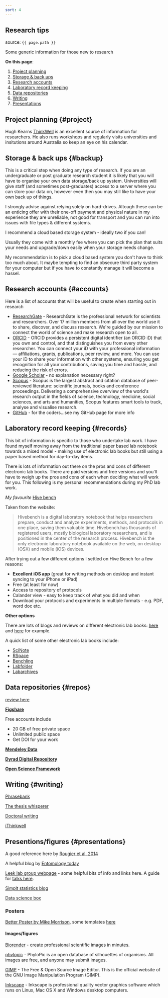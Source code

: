 ```yaml
---
sort: 4
---
```


## Research tips

source: `{{ page.path }}`

<span class="badge badge-info">Some generic information for those new to research</span>

**On this page**:

1. [Project planning](#example)
2. [Storage & back ups](#backup)
3. [Research accounts](#accounts)
4. [Laboratory record keeping](#records)
5. [Data repositories](#repos)
6. [Writing](#writing)
7. [Presentations](#presentations)

## Project planning {#project}

Hugh Kearns [ThinkWell](https://www.ithinkwell.com.au/hugh-kearns) is an excellent source of information for researchers. He also runs workshops and regularly visits universities and insitutions around Australia so keep an eye on his calendar.


## Storage & back ups {#backup}

This is a critical step when doing any type of research.
If you are an undergraduate or post graduate research student it is likely that you will have to organise your own data storage/back up system. Universities will give staff (and sometimes post-graduates) access to a server where you can store your data on, however even then you may still like to have your own back up of things.

I strongly advise against relying solely on hard-drives. Altough these can be an enticing offer with their one-off payment and physical nature in my experience they are unreliable, not good for transport and you can run into issues with file types & different systems.

I recommend a cloud based storage system - ideally two if you can!

Usually they come with a monthly fee where you can pick the plan that suits your needs and upgrade/down easily when your storage needs change.

My recommendation is to pick a cloud based system you don't have to think too much about. It maybe tempting to find an obsecure third party system for your computer but if you have to constantly manage it will become a hassel.

## Research accounts {#accounts}

Here is a list of accounts that will be useful to create when starting out in research

* [ResearchGate](https://www.researchgate.net/) - ResearchGate is the professional network for scientists and researchers. Over 17 million members from all over the world use it to share, discover, and discuss research. We're guided by our mission to connect the world of science and make research open to all.
* [ORCID](https://orcid.org/) - ORCID provides a persistent digital identifier (an ORCID iD) that you own and control, and that distinguishes you from every other researcher. You can connect your iD with your professional information — affiliations, grants, publications, peer review, and more. You can use your iD to share your information with other systems, ensuring you get recognition for all your contributions, saving you time and hassle, and reducing the risk of errors.
* [Google Scholar](http://scholar.google.com/) - no explanation necessary right?
* [Scopus](https://www.scopus.com/home.uri) - Scopus is the largest abstract and citation database of peer-reviewed literature: scientific journals, books and conference proceedings. Delivering a comprehensive overview of the world's research output in the fields of science, technology, medicine, social sciences, and arts and humanities, Scopus features smart tools to track, analyse and visualise research.
* [GitHub](https://github.com/) - for the coders...see my GitHub page for more info

## Laboratory record keeping {#records}

This bit of information is specific to those who undertake lab work. I have found myself moving away from the traditional paper based lab notebook towards a mixed model - making use of electronic lab books but still using a paper based method for day-to-day items.

There is lots of information out there on the pros and cons of different electronic lab books. There are paid versions and free versions and you'll have to weigh up the pros and cons of each when deciding what will work for you. This following is my personal recommendations during my PhD lab work.

*My favourite*
[Hive bench](https://www.hivebench.com/)

Taken from the website:

> Hivebench is a digital laboratory notebook that helps researchers prepare, conduct and analyze experiments, methods, and protocols in one place, saving them valuable time. Hivebench.has thousands of registered users, mostly biological laboratory researchers, and is positioned in the center of the research process. Hivebench is the only electronic laboratory notebook available on the web, on desktop (OSX) and mobile (iOS) devices.

After trying out a few different options I settled on Hive Bench for a few reasons:

* **Excellent iOS app** (great for writing methods on desktop and instant syncing to your iPhone or iPad)
* Free (at least for now)
* Access to repository of protocols
* Calander view - easy to keep track of what you did and when
* Download your protocols and experiments in multiple formats - e.g. PDF, word doc etc.

**Other options**

There are lots of blogs and reviews on different electronic lab books: [here](https://splice-bio.com/the-7-best-electronic-lab-notebooks-eln-for-your-research/) and [here](https://www.labsexplorer.com/c/2019-review-of-the-best-electronic-laboratory-notebooks_197) for example.

A quick list of some other electronic lab books include:

* [SciNote](https://www.scinote.net/)
* [RSpace](https://www.researchspace.com/)
* [Benchling](https://www.benchling.com/)
* [Labfolder](https://www.labfolder.com/)
* [Labarchives](https://www.labarchives.com/)


## Data repositories {#repos}

[review here](https://www.teamscopeapp.com/blog/6-repositories-to-share-your-research-data)

**[Figshare](https://figshare.com/features)**

Free accounts include

* 20 GB of free private space
* Unlimited public space
* Get DOI for your work

**[Mendeley Data](https://data.mendeley.com/)**

**[Dyrad Digital Repository](http://datadryad.org/)**

**[Open Science Framework](http://osf.io/)**

## Writing {#writing}


[Phrasebank](http://www.phrasebank.manchester.ac.uk/)

[The thesis whisperer](https://thesiswhisperer.com/)

[Doctoral writing](https://doctoralwriting.wordpress.com/)

[iThinkwell](https://www.ithinkwell.com.au/)

## Presentions/figures {#presentations}

A good reference here by [Rougier et al. 2014](https://journals.plos.org/ploscompbiol/article?id=10.1371/journal.pcbi.1003833)

A helpful blog by [Entomology today](https://entomologytoday.org/2020/04/29/making-great-scientific-figures-tips-for-entomology-students/)


[Leek lab group webpage](http://jtleek.com/) - some helpful bits of info and links here. A guide for [talks here](https://github.com/jtleek/talkguide).

[Simplt statistics blog](https://simplystatistics.org/)

[Data science box](https://datasciencebox.org/)

### Posters

[Better Poster by Mike Morrison](https://www.insidehighered.com/news/2019/06/24/theres-movement-better-scientific-posters-are-they-really-better), some templates [here](https://osf.io/ef53g/)


#### Images/figures

[Biorender](https://biorender.com/) - create professional scientific images in minutes.

[phylopic](http://phylopic.org/) - PhyloPic is an open database of silhouettes of organisms. All images are free, and anyone may submit images.

[GIMP](http://www.gimp.org/) - The Free & Open Source Image Editor. This is the official website of the GNU Image Manipulation Program (GIMP).

[Inkscape](https://inkscape.org/) - Inkscape is professional quality vector graphics software which runs on Linux, Mac OS X and Windows desktop computers.
